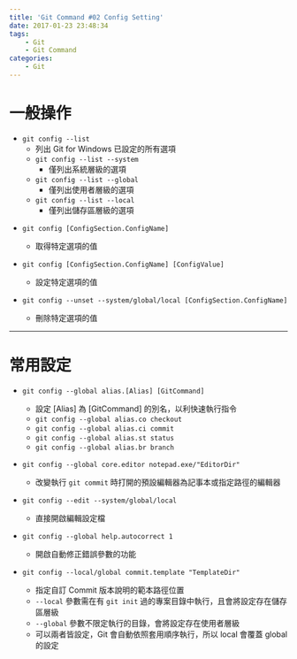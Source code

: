 ```yaml
---
title: 'Git Command #02 Config Setting'
date: 2017-01-23 23:48:34
tags:
    - Git
    - Git Command
categories:
    - Git
---
```

# 一般操作
 - `git config --list`
    - 列出 Git for Windows 已設定的所有選項
    - `git config --list --system`
        - 僅列出系統層級的選項
    - `git config --list --global`
        - 僅列出使用者層級的選項
    - `git config --list --local`
        - 僅列出儲存區層級的選項

<!-- more -->

 - `git config [ConfigSection.ConfigName]`
    - 取得特定選項的值


 - `git config [ConfigSection.ConfigName] [ConfigValue]`
    - 設定特定選項的值


 - `git config --unset --system/global/local [ConfigSection.ConfigName]`
    - 刪除特定選項的值

---

# 常用設定
 - `git config --global alias.[Alias] [GitCommand]`
    - 設定 [Alias] 為 [GitCommand] 的別名，以利快速執行指令
    - `git config --global alias.co checkout`
    - `git config --global alias.ci commit`
    - `git config --global alias.st status`
    - `git config --global alias.br branch`
 

 - `git config --global core.editor notepad.exe/"EditorDir"`
    - 改變執行 `git commit` 時打開的預設編輯器為記事本或指定路徑的編輯器


 - `git config --edit --system/global/local`
    - 直接開啟編輯設定檔


 - `git config --global help.autocorrect 1`
    - 開啟自動修正錯誤參數的功能


 - `git config --local/global commit.template "TemplateDir"`
    - 指定自訂 Commit 版本說明的範本路徑位置
    - `--local` 參數需在有 `git init` 過的專案目錄中執行，且會將設定存在儲存區層級
    - `--global` 參數不限定執行的目錄，會將設定存在使用者層級
    - 可以兩者皆設定，Git 會自動依照套用順序執行，所以 local 會覆蓋 global 的設定